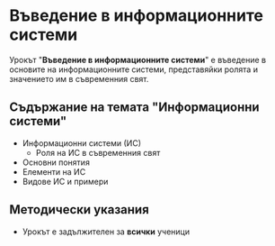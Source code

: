 # Въведение в информационните системи

Урокът "**Въведение в информационните системи**" е въведение в основите на информационните системи, представяйки ролята и значението им в съвременния свят.

## Съдържание на темата "Информационни системи"
  - Информационни системи (ИС)
    - Роля на ИС в съвременния свят
  - Основни понятия
  - Елементи на ИС
  - Видове ИС и примери

## Методически указания
  - Урокът е задължителен за **всички** ученици
